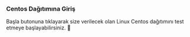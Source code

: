### Centos Dağıtımına Giriş  
  
Başla butonuna tıklayarak size verilecek olan Linux Centos dağıtımını test etmeye başlayabilirsiniz. 🚀  

